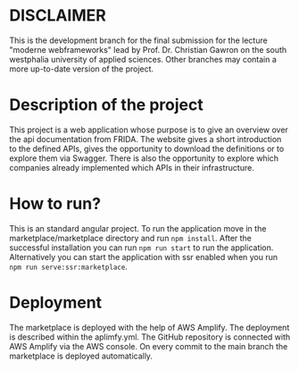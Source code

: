 # DISCLAIMER
This is the development branch for the final submission for the lecture "moderne webframeworks" lead by Prof. Dr. Christian Gawron on the south westphalia university of applied sciences. Other branches may contain a more up-to-date version of the project.

# Description of the project
This project is a web application whose purpose is to give an overview over the api documentation from FRIDA. The website gives a short introduction to the defined APIs, gives the opportunity to download the definitions or to explore them via Swagger. There is also the opportunity to explore which companies already implemented which APIs in their infrastructure.

# How to run?
This is an standard angular project. To run the application move in the marketplace/marketplace directory and run ```npm install```. After the successful installation you can run ```npm run start``` to run the application. Alternatively you can start the application with ssr enabled when you run ```npm run serve:ssr:marketplace```.

# Deployment
The marketplace is deployed with the help of AWS Amplify. The deployment is described within the aplimfy.yml. The GitHub repository is connected with AWS Amplify via the AWS console. On every commit to the main branch the marketplace is deployed automatically.